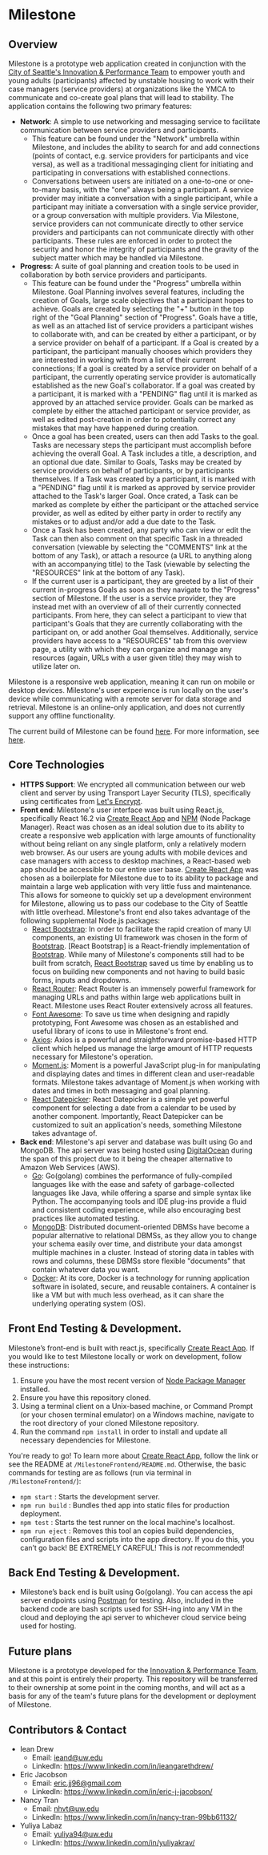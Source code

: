 # Milestone

## Overview

Milestone is a prototype web application created in conjunction with the [City of Seattle's Innovation & Performance Team][1] to empower youth and young adults (participants) affected by unstable housing to work with their case managers (service providers) at organizations like the YMCA to communicate and co-create goal plans that will lead to stability. The application contains the following two primary features:
* **Network**: A simple to use networking and messaging service to facilitate communication between service providers and participants.
	* This feature can be found under the "Network" umbrella within Milestone, and includes the ability to search for and add connections (points of contact, e.g. service providers for participants and vice versa), as well as a traditional messaginging client for initiating and participating in conversations with established connections.
	* Conversations between users are initiated on a one-to-one or one-to-many basis, with the "one" always being a participant. A service provider may initiate a conversation with a single participant, while a participant may initiate a conversation with a single service provider, or a group conversation with multiple providers. Via Milestone, service providers can not communicate directly to other service providers and participants can not communicate directly with other participants. These rules are enforced in order to protect the security and honor the integrity of participants and the gravity of the subject matter which may be handled via Milestone.
* **Progress**: A suite of goal planning and creation tools to be used in collaboration by both service providers and participants.
	* This feature can be found under the "Progress" umbrella within Milestone. Goal Planning involves several features, including the creation of Goals, large scale objectives that a participant hopes to achieve. Goals are created by selecting the "+" button in the top right of the "Goal Planning" section of "Progress". Goals have a title, as well as an attached list of service providers a participant wishes to collaborate with, and can be created by either a participant, or by a service provider on behalf of a participant. If a Goal is created by a participant, the participant manually chooses which providers they are interested in working with from a list of their current connections; If a goal is created by a service provider on behalf of a participant, the currently operating service provider is automatically established as the new Goal's collaborator. If a goal was created by a participant, it is marked with a "PENDING" flag until it is marked as approved by an attached service provider. Goals can be marked as complete by either the attached participant or service provider, as well as edited post-creation in order to potentially correct any mistakes that may have happened during creation.
	* Once a goal has been created, users can then add Tasks to the goal. Tasks are necessary steps the participant must accomplish before achieving the overall Goal. A Task includes a title, a description, and an optional due date. Similar to Goals, Tasks may be created by service providers on behalf of participants, or by participants themselves. If a Task was created by a participant, it is marked with a "PENDING" flag until it is marked as approved by service provider attached to the Task's larger Goal. Once crated, a Task can be marked as complete by either the participant or the attached service provider, as well as edited by either party in order to rectify any mistakes or to adjust and/or add a due date to the Task.
	* Once a Task has been created, any party who can view or edit the Task can then also comment on that specific Task in a threaded conversation (viewable by selecting the "COMMENTS" link at the bottom of any Task), or attach a resource (a URL to anything along with an accompanying title) to the Task (viewable by selecting the "RESOURCES" link at the bottom of any Task).
	* If the current user is a participant, they are greeted by a list of their current in-progress Goals as soon as they navigate to the "Progress" section of Milestone. If the user is a service provider, they are instead met with an overview of all of their currently connected participants. From here, they can select a participant to view that participant's Goals that they are currently collaborating with the participant on, or add another Goal themselves. Additionally, service providers have access to a "RESOURCES" tab from this overview page, a utility with which they can organize and manage any resources (again, URLs with a user given title) they may wish to utilize later on.

Milestone is a responsive web application, meaning it can run on mobile or desktop devices. Milestone's user experience is run locally on the user's device while communicating with a remote server for data storage and retrieval. Milestone is an online-only application, and does not currently support any offline functionality.

The current build of Milestone can be found [here][2]. For more information, see [here][3].

## Core Technologies
* **HTTPS Support**: We encrypted all communication between our web client and server by using Transport Layer Security (TLS), specifically using certificates from [Let's Encrypt][17]. 
* **Front end**: Milestone's user interface was built using React.js, specifically React 16.2 via [Create React App][4] and [NPM][5] (Node Package Manager). React was chosen as an ideal solution due to its ability to create a responsive web application with large amounts of functionality without being reliant on any single platform, only a relatively modern web browser. As our users are young adults with mobile devices and case managers with access to desktop machines, a React-based web app should be accessible to our entire user base. [Create React App][4] was chosen as a boilerplate for Milestone due to to its ability to package and maintain a large web application with very little fuss and maintenance. This allows for someone to quickly set up a development environment for Milestone, allowing us to pass our codebase to the City of Seattle with little overhead. Milestone's front end also takes advantage of the following supplemental Node.js packages:
	* [React Bootstrap][6]: In order to facilitate the rapid creation of many UI components, an existing UI framework was chosen in the form of [Bootstrap][7]. [React Bootstrap] is a React-friendly implementation of [Bootstrap][7]. While many of Milestone's components still had to be built from scratch, [React Bootstrap][6] saved us time by enabling us to focus on building new components and not having to build basic forms, inputs and dropdowns.
	* [React Router][11]: React Router is an immensely powerful framework for managing URLs and paths within large web applications built in React. Milestone uses React Router extensively across all features.
	* [Font Awesome][8]: To save us time when designing and rapidly prototyping, Font Awesome was chosen as an established and useful library of icons to use in Milestone's front end.
	* [Axios][9]: Axios is a powerful and straightforward promise-based HTTP client which helped us manage the large amount of HTTP requests necessary for Milestone's operation.
	* [Moment.js][10]: Moment is a powerful JavaScript plug-in for manipulating and displaying dates and times in different clean and user-readable formats. Milestone takes advantage of Moment.js when working with dates and times in both messaging and goal planning.
	* [React Datepicker][18]: React Datepicker is a simple yet powerful component for selecting a date from a calendar to be used by another component. Importantly, React Datepicker can be customized to suit an application's needs, something Milestone takes advantage of.
* **Back end**: Milestone's api server and database was built using Go and MongoDB. The api server was being hosted using [DigitalOcean][15] during the span of this project due to it being the cheaper alternative to Amazon Web Services (AWS).
	* [Go][13]: Go(golang) combines the performance of fully-compiled languages like with the ease and safety of garbage-collected languages like Java, while offering a sparse and simple syntax like Python. The accompanying tools and IDE plug-ins provide a fluid and consistent coding experience, while also encouraging best practices like automated testing.
	* [MongoDB][14]: Distributed document-oriented DBMSs have become a popular alternative to relational DBMSs, as they allow you to change your schema easily over time, and distribute your data amongst multiple machines in a cluster. Instead of storing data in tables with rows and columns, these DBMSs store flexible "documents" that contain whatever data you want. 
	* [Docker][12]: At its core, Docker is a technology for running application software in isolated, secure, and reusable containers. A container is like a VM but with much less overhead, as it can share the underlying operating system (OS).

## Front End Testing & Development.
Milestone’s front-end is built with react.js, specifically [Create React App][4]. If you would like to test Milestone locally or work on development, follow these instructions:
1. Ensure you have the most recent version of [Node Package Manager][5] installed.
2. Ensure you have this repository cloned.
3. Using a terminal client on a Unix-based machine, or Command Prompt (or your chosen terminal emulator) on a Windows machine, navigate to the root directory of your cloned Milestone repository.
4. Run the command `npm install` in order to install and update all necessary dependencies for Milestone.

You're ready to go! To learn more about [Create React App][4], follow the link or see the README at `/MilestoneFrontend/README.md`. Otherwise, the basic commands for testing are as follows (run via terminal in `/MilestoneFrontend/`):
* `npm start` : Starts the development server.
* `npm run build` : Bundles thed app into static files for production deployment.
* `npm test` : Starts the test runner on the local machine's localhost.
* `npm run eject` : Removes this tool an copies build dependencies, configuration files and scripts into the app directory. If you do this, you can’t go back! BE EXTREMELY CAREFUL! This is _not_ recommended!

## Back End Testing & Development.
* Milestone’s back end is built using Go(golang). You can access the api server endpoints using [Postman][16] for testing. Also, included in the backend code are bash scripts used for SSH-ing into any VM in the cloud and deploying the api server to whichever cloud service being used for hosting.

## Future plans
Milestone is a prototype developed for the [Innovation & Performance Team][1], and at this point is entirely their property. This repository will be transferred to their ownership at some point in the coming months, and will act as a basis for any of the team's future plans for the development or deployment of Milestone.

## Contributors & Contact
* Iean Drew
	* Email: ieand@uw.edu
	* LinkedIn: https://www.linkedin.com/in/ieangarethdrew/
* Eric Jacobson
	* Email: eric.jj96@gmail.com
	* LinkedIn: https://www.linkedin.com/in/eric-j-jacobson/
* Nancy Tran
	* Email: nhvt@uw.edu
	* LinkedIn: https://www.linkedin.com/in/nancy-tran-99bb61132/
* Yuliya Labaz
	* Email: yuliya94@uw.edu
	* LinkedIn: https://www.linkedin.com/in/yuliyakrav/


[1]: https://www.seattle.gov/innovation-performance 	"Innovation & Performance Team"
[2]: https://milestoneapp.org							"Milestone"
[3]: https://ieand.github.io/milestone/					"About Milestone"
[4]: https://github.com/facebook/create-react-app		"Create React App"
[5]: https://www.npmjs.com/								"Node Package Manager"
[6]: https://react-bootstrap.github.io/					"React Bootstrap"
[7]: https://getbootstrap.com/							"Bootstrap"
[8]: https://fontawesome.com/							"Font Awesome icons"
[9]: https://github.com/axios/axios						"Axios"
[10]: https://momentjs.com/								"Moment.js"
[11]: https://github.com/ReactTraining/react-router		"React Router"
[12]: https://www.docker.com/							"Docker"
[13]: https://golang.org/ 								"Go"
[14]: https://www.mongodb.com/							"MongoDB"
[15]: https://www.digitalocean.com/						"Digital Ocean"
[16]: https://www.getpostman.com/						"Postman"
[17]: https://letsencrypt.org/							"Let's Encrypt"
[18]: https://github.com/Hacker0x01/react-datepicker	"React Datepicker"
